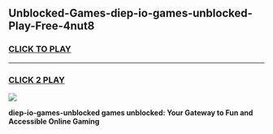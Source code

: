 
## Unblocked-Games-diep-io-games-unblocked-Play-Free-4nut8
<h3>
<a href="https://premium76.site?title=diep-io-games-unblocked&ref=21A">CLICK TO PLAY</a></h3>
<hr>

<h3>
<a href="https://premium76.site?title=diep-io-games-unblocked&ref=21A">CLICK 2 PLAY</a>
  
</h3>

<a href="https://premium76.site?title=diep-io-games-unblocked&ref=21A"><img src="https://clearcache.store/games.png"></a>


**diep-io-games-unblocked games unblocked: Your Gateway to Fun and Accessible Online Gaming**
